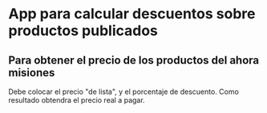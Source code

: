 # App para calcular descuentos sobre productos publicados

## Para obtener el precio de los productos del ahora misiones

Debe colocar el precio "de lista", y el porcentaje de descuento.
Como resultado obtendra el precio real a pagar.